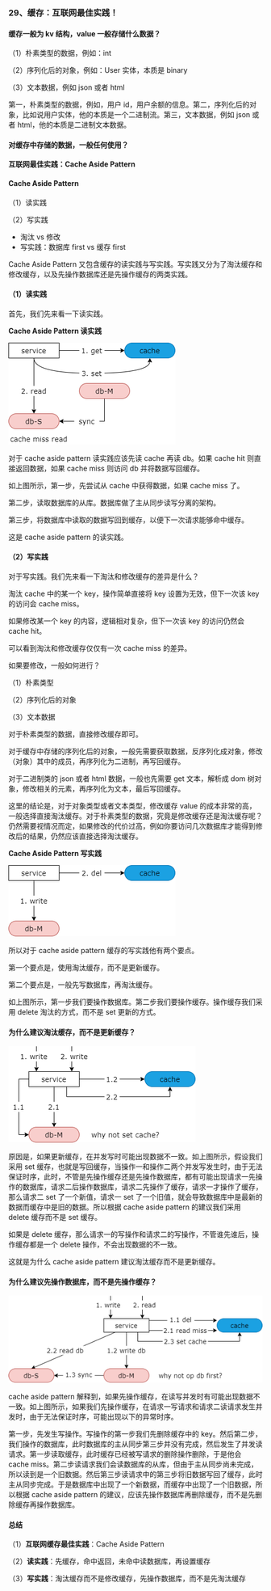 ### 29、缓存：互联网最佳实践！

#### 缓存一般为 kv 结构，value 一般存储什么数据？

（1）朴素类型的数据，例如：int

（2）序列化后的对象，例如：User 实体，本质是 binary

（3）文本数据，例如 json 或者 html

第一，朴素类型的数据，例如，用户 id，用户余额的信息。第二，序列化后的对象，比如说用户实体，他的本质是一个二进制流。第三，文本数据，例如 json 或者 html，他的本质是二进制文本数据。

#### 对缓存中存储的数据，一般任何使用？

**互联网最佳实践：Cache Aside Pattern**

#### Cache Aside Pattern

（1）读实践

（2）写实践

- 淘汰 vs 修改
- 写实践：数据库 first vs 缓存 first

Cache Aside Pattern 又包含缓存的读实践与写实践。写实践又分为了淘汰缓存和修改缓存，以及先操作数据库还是先操作缓存的两类实践。

#### （1）读实践

首先，我们先来看一下读实践。

**Cache Aside Pattern 读实践**

![](image/ch3-29-CacheAsidePattern读实践.png)

对于 cache aside pattern 读实践应该先读 cache 再读 db。如果 cache hit 则直接返回数据，如果 cache miss 则访问 db 并将数据写回缓存。

如上图所示，第一步，先尝试从 cache 中获得数据，如果 cache miss 了。

第二步，读取数据库的从库。数据库做了主从同步读写分离的架构。

第三步，将数据库中读取的数据写回到缓存，以便下一次请求能够命中缓存。

这是 cache aside pattern 的读实践。

#### （2）写实践

对于写实践。我们先来看一下淘汰和修改缓存的差异是什么？

淘汰 cache 中的某一个 key，操作简单直接将 key 设置为无效，但下一次该 key 的访问会 cache miss。

如果修改某一个 key 的内容，逻辑相对复杂，但下一次该 key 的访问仍然会 cache hit。

可以看到淘汰和修改缓存仅仅有一次 cache miss 的差异。

如果要修改，一般如何进行？

（1）朴素类型

（2）序列化后的对象

（3）文本数据

对于朴素类型的数据，直接修改缓存即可。

对于缓存中存储的序列化后的对象，一般先需要获取数据，反序列化成对象，修改（对象）其中的成员，再序列化为二进制，再写回缓存。

对于二进制类的 json 或者 html 数据，一般也先需要 get 文本，解析成 dom 树对象，修改相关的元素，再序列化为文本，最后写回缓存。

这里的结论是，对于对象类型或者文本类型，修改缓存 value 的成本非常的高，一般选择直接淘汰缓存。对于朴素类型的数据，究竟是修改缓存还是淘汰缓存呢？仍然需要视情况而定，如果修改的代价过高，例如你要访问几次数据库才能得到修改后的结果，仍然应该直接选择淘汰缓存。

**Cache Aside Pattern 写实践**

![](image/ch3-29-CacheAsidePattern写实践.png)

所以对于 cache aside pattern 缓存的写实践他有两个要点。

第一个要点是，使用淘汰缓存，而不是更新缓存。

第二个要点是，一般先写数据库，再淘汰缓存。

如上图所示，第一步我们要操作数据库。第二步我们要操作缓存。操作缓存我们采用 delete 淘汰的方式，而不是 set 更新的方式。

#### 为什么建议淘汰缓存，而不是更新缓存？

![](image/ch3-29-WhyNotSetCache？.png)

原因是，如果更新缓存，在并发写时可能出现数据不一致。如上图所示，假设我们采用 set 缓存，也就是写回缓存，当操作一和操作二两个并发写发生时，由于无法保证时序，此时，不管是先操作缓存还是先操作数据库，都有可能出现请求一先操作的数据库，请求二后操作数据库，请求二先操作了缓存，请求一才操作了缓存，那么请求二 set 了一个新值，请求一 set 了一个旧值，就会导致数据库中是最新的数据而缓存中是旧的数据。所以根据 cache aside pattern 的建议我们采用 delete 缓存而不是 set 缓存。

如果是 delete 缓存，那么请求一的写操作和请求二的写操作，不管谁先谁后，操作缓存都是一个 delete 操作，不会出现数据的不一致。

这就是为什么 cache aside pattern 建议淘汰缓存而不是更新缓存。

#### 为什么建议先操作数据库，而不是先操作缓存？

![](image/ch3-29-WhyNotOpDbFirst？.png)

cache aside pattern 解释到，如果先操作缓存，在读写并发时有可能出现数据不一致。如上图所示，如果我们先操作缓存，在请求一写请求和请求二读请求发生并发时，由于无法保证时序，可能出现以下的异常时序。

第一步，先发生写操作。写操作的第一步我们先删除缓存中的 key。然后第二步，我们操作的数据库，此时数据库的主从同步第三步并没有完成，然后发生了并发读请求。第一步读取缓存，此时缓存已经被写请求的删除操作删除，于是他会 cache miss。第二步读请求我们会读数据库的从库，但由于主从同步尚未完成，所以读到是一个旧数据。然后第三步读请求中的第三步将旧数据写回了缓存，此时主从同步完成。于是数据库中出现了一个新数据，而缓存中出现了一个旧数据，所以根据 cache aside pattern 的建议，应该先操作数据库再删除缓存，而不是先删除缓存再操作数据库。

#### 总结

（1）**互联网缓存最佳实践**：Cache Aside Pattern

（2）**读实践**：先缓存，命中返回，未命中读数据库，再设置缓存

（3）**写实践**：淘汰缓存而不是修改缓存，先操作数据库，而不是先淘汰缓存